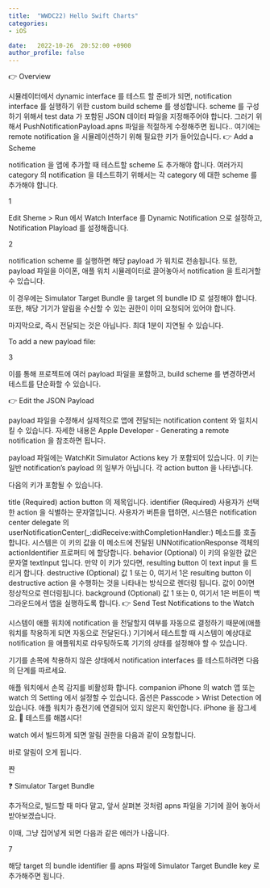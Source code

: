```yaml
---
title:  "WWDC22) Hello Swift Charts"
categories:
- iOS

date:   2022-10-26  20:52:00 +0900
author_profile: false
---
```

👉 Overview

시뮬레이터에서 dynamic interface 를 테스트 할 준비가 되면, notification interface 를 실행하기 위한 custom build scheme 를 생성합니다.
scheme 를 구성하기 위해서 test data 가 포함된 JSON 데이터 파일을 지정해주어야 합니다.
그러기 위해서 PushNotificationPayload.apns 파일을 적절하게 수정해주면 됩니다.. 여기에는 remote notification 을 시뮬레이션하기 위해 필요한 키가 들어있습니다.
👉 Add a Scheme

notification 을 앱에 추가할 때 테스트할 scheme 도 추가해야 합니다. 여러가지 category 의 notification 을 테스트하기 위해서는 각 category 에 대한 scheme 를 추가해야 합니다.

1

Edit Sheme > Run 에서 Watch Interface 를 Dynamic Notification 으로 설정하고, Notification Playload 를 설정해줍니다.

2

notification scheme 를 실행하면 해당 payload 가 워치로 전송됩니다. 또한, payload 파일을 아이폰, 애플 워치 시뮬레이터로 끌어놓아서 notification 을 트리거할 수 있습니다.

이 경우에는 Simulator Target Bundle 을 target 의 bundle ID 로 설정해야 합니다. 또한, 해당 기기가 알림을 수신할 수 있는 권한이 이미 요청되어 있어야 합니다.

마지막으로, 즉시 전달되는 것은 아닙니다. 최대 1분이 지연될 수 있습니다.

To add a new payload file:

3

이를 통해 프로젝트에 여러 payload 파일을 포함하고, build scheme 를 변경하면서 테스트를 단순화할 수 있습니다.

👉 Edit the JSON Payload

payload 파일을 수정해서 실제적으로 앱에 전달되는 notification content 와 일치시킬 수 있습니다. 자세한 내용은 Apple Developer - Generating a remote notification 을 참조하면 됩니다.

payload 파일에는 WatchKit Simulator Actions key 가 포함되어 있습니다. 이 키는 일반 notification’s payload 의 일부가 아닙니다. 각 action button 을 나타냅니다.

다음의 키가 포함될 수 있습니다.

title
(Required) action button 의 제목입니다.
identifier
(Required) 사용자가 선택한 action 을 식별하는 문자열입니다. 사용자가 버튼을 탭하면, 시스템은 notification center delegate 의 userNotificationCenter(_:didReceive:withCompletionHandler:) 메소드를 호출합니다. 시스템은 이 키의 값을 이 메소드에 전달된 UNNotificationResponse 객체의 actionIdentifier 프로퍼티 에 할당합니다.
behavior
(Optional) 이 키의 유일한 값은 문자열 textInput 입니다. 만약 이 키가 있다면, resulting button 이 text input 을 트리거 합니다.
destructive
(Optional) 값 1 또는 0, 여기서 1은 resulting button 이 destructive action 을 수행하는 것을 나타내는 방식으로 렌더링 됩니다. 값이 0이면 정상적으로 렌더링됩니다.
background
(Optional) 값 1 또는 0, 여기서 1은 버튼이 백그라운드에서 앱을 실행하도록 합니다.
👉 Send Test Notifications to the Watch

시스템이 애플 워치에 notification 을 전달할지 여부를 자동으로 결정하기 때문에(애플워치를 착용하게 되면 자동으로 전달된다.) 기기에서 테스트할 때 시스템이 예상대로 notification 을 애플워치로 라우팅하도록 기기의 상태를 설정해야 할 수 있습니다.

기기를 손목에 착용하지 않은 상태에서 notification interfaces 를 테스트하려면 다음의 단계를 따르세요.

애플 워치에서 손목 감지를 비활성화 합니다. companion iPhone 의 watch 앱 또는 watch 의 Setting 에서 설정할 수 있습니다. 옵션은 Passcode > Wrist Detection 에 있습니다.
애플 워치가 충전기에 연결되어 있지 않은지 확인합니다.
iPhone 을 잠그세요.
💫 테스트를 해봅시다!

watch 에서 빌드하게 되면 알림 권한을 다음과 같이 요청합니다.


바로 알림이 오게 됩니다.


짠



❓ Simulator Target Bundle

추가적으로, 빌드할 때 마다 말고, 앞서 살펴본 것처럼 apns 파일을 기기에 끌어 놓아서 받아보겠습니다.

이때, 그냥 집어넣게 되면 다음과 같은 에러가 나옵니다.

7

해당 target 의 bundle identifier 를 apns 파일에 Simulator Target Bundle key 로 추가해주면 됩니다.
